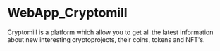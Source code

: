 # WebApp_Cryptomill
Cryptomill is a platform which allow you to get all the latest information about new interesting cryptoprojects, their coins, tokens and NFT's.


